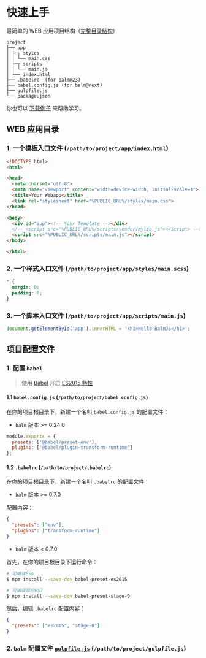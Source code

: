 # 快速上手

最简单的 WEB 应用项目结构（[完整目录结构](structure.md)）

```
project
├─┬ app
│ ├─┬ styles
│ │ └── main.css
│ ├─┬ scripts
│ │ └── main.js
│ └── index.html
├── .babelrc  (for balm@23)
├── babel.config.js (for balm@next)
├── gulpfile.js
└── package.json
```

你也可以 [下载例子](http://balmjs.com/balm-example.zip) 来帮助学习。

## WEB 应用目录

### 1. 一个模板入口文件 (`/path/to/project/app/index.html`)

```html
<!DOCTYPE html>
<html>

<head>
  <meta charset="utf-8">
  <meta name="viewport" content="width=device-width, initial-scale=1">
  <title>Your Webapp</title>
  <link rel="stylesheet" href="%PUBLIC_URL%/styles/main.css">
</head>

<body>
  <div id="app"><!-- Your Template --></div>
  <!-- <script src="%PUBLIC_URL%/scripts/vendor/mylib.js"></script> -->
  <script src="%PUBLIC_URL%/scripts/main.js"></script>
</body>

</html>
```

### 2. 一个样式入口文件 (`/path/to/project/app/styles/main.scss`)

```css
* {
  margin: 0;
  padding: 0;
}
```

### 3. 一个脚本入口文件 (`/path/to/project/app/scripts/main.js`)

```js
document.getElementById('app').innerHTML = '<h1>Hello BalmJS</h1>';
```

## 项目配置文件

### 1. 配置 `babel`

> 使用 [Babel](https://babeljs.io/) 开启 [ES2015 特性](https://babeljs.io/docs/en/learn)

#### 1.1 `babel.config.js` (`/path/to/project/babel.config.js`)

在你的项目根目录下，新建一个名叫 `babel.config.js` 的配置文件：

- `balm` 版本 >= 0.24.0

```js
module.exports = {
  presets: ['@babel/preset-env'],
  plugins: ['@babel/plugin-transform-runtime']
};
```

#### 1.2 `.babelrc` (`/path/to/project/.babelrc`)

在你的项目根目录下，新建一个名叫 `.babelrc` 的配置文件：

- `balm` 版本 >= 0.7.0

配置内容：

```json
{
  "presets": ["env"],
  "plugins": ["transform-runtime"]
}
```

- `balm` 版本 < 0.7.0

首先，在你的项目根目录下运行命令：

```sh
# 可编译ES6
$ npm install --save-dev babel-preset-es2015

# 可编译部分ES7
$ npm install --save-dev babel-preset-stage-0
```

然后，编辑 `.babelrc` 配置内容：

```json
{
  "presets": ["es2015", "stage-0"]
}
```

### 2. `balm` 配置文件 [`gulpfile.js`](../configuration/example.html) (`/path/to/project/gulpfile.js`)
